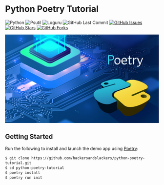 # Python Poetry Tutorial

![Python](https://img.shields.io/badge/Python-v3.7-blue.svg?logo=python&longCache=true&logoColor=white&colorB=5e81ac&style=flat-square&colorA=4c566a)
![Psutil](https://img.shields.io/badge/psutil-v5.6.7-blue.svg?longCache=true&logo=python&style=flat-square&logoColor=white&colorB=5e81ac&colorA=4c566a)
![Loguru](https://img.shields.io/badge/Loguru-v0.4.1-blue.svg?longCache=true&logo=python&style=flat-square&logoColor=white&colorB=5e81ac&colorA=4c566a)
![GitHub Last Commit](https://img.shields.io/github/last-commit/google/skia.svg?style=flat-square&colorA=4c566a&colorB=a3be8c&logo=GitHub)
[![GitHub Issues](https://img.shields.io/github/issues/hackersandslackers/python-poetry-tutorial.svg?style=flat-square&colorA=4c566a&logo=GitHub&colorB=ebcb8b)](https://github.com/hackersandslackers/python-poetry-tutorial/issues)
[![GitHub Stars](https://img.shields.io/github/stars/hackersandslackers/python-poetry-tutorial.svg?style=flat-square8&colorA=4c566a&logo=GitHub&colorB=ebcb8b)](https://github.com/hackersandslackers/python-poetry-tutorial/stargazers)
[![GitHub Forks](https://img.shields.io/github/forks/hackersandslackers/python-poetry-tutorial.svg?style=flat-square&colorA=4c566a&logo=GitHub&colorB=ebcb8b)](https://github.com/hackersandslackers/python-poetry-tutorial/network)

![Poetry](poetry_tutorial_project/static/social.jpg)

## Getting Started

Run the following to install and launch the demo app using [Poetry](https://python-poetry.org/):

```shell
$ git clone https://github.com/hackersandslackers/python-poetry-tutorial.git
$ cd python-poetry-tutorial
$ poetry install
$ poetry run init
```
